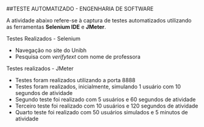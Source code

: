 ##TESTE AUTOMATIZADO - ENGENHARIA DE SOFTWARE

A atividade abaixo refere-se à captura de testes automatizados utilizando as ferramentas **Selenium IDE** e **JMeter**. 

Testes Realizados - Selenium
* Navegação no site do Unibh
* Pesquisa com *verifytext* com nome de professora

Testes realizados - JMeter
* Testes foram realizados utilizando a porta 8888
* Testes foram realizados, inicialmente, simulando 1 usuário com 10 segundos de atividade
* Segundo teste foi realizado com 5 usuários e 60 segundos de atividade
* Terceiro teste foi realizado com 10 usuários e 120 segundos de atividade
* Quarto teste foi realizado com 50 usuários simulados e 5 minutos de atividade